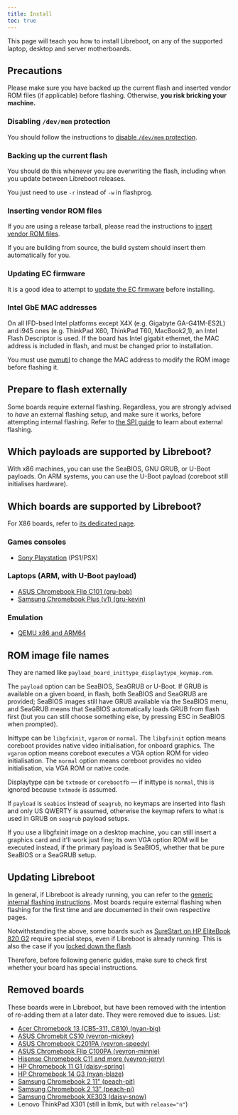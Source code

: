 ```yaml
---
title: Install
toc: true
---
```


This page will teach you how to install Libreboot, on any of the supported
laptop, desktop and server motherboards.

## Precautions

Please make sure you have backed up the current flash and inserted vendor ROM
files (if applicable) before flashing. Otherwise, **you risk bricking your
machine.**

### Disabling `/dev/mem` protection

You should follow the instructions to [disable `/dev/mem` protection](devmem/).

### Backing up the current flash

You should do this whenever you are overwriting the flash, including when you
update between Libreboot releases.

You just need to use `-r` instead of `-w` in flashprog.

### Inserting vendor ROM files

If you are using a release tarball, please read the instructions to [insert
vendor ROM files](../insert_vendor_files/).

If you are building from source, the build system should insert them
automatically for you.

### Updating EC firmware

It is a good idea to attempt to [update the EC firmware](../ecupdate/) before
installing.

### Intel GbE MAC addresses

On all IFD-bsed Intel platforms except X4X (e.g. Gigabyte GA-G41M-ES2L) and
i945 ones (e.g. ThinkPad X60, ThinkPad T60, MacBook2,1), an Intel Flash
Descriptor is used. If the board has Intel gigabit ethernet, the MAC address is
included in flash, and must be changed prior to installation.

You must use [nvmutil](nvmutil) to change the MAC address to modify the ROM
image before flashing it.

## Prepare to flash externally

Some boards require external flashing. Regardless, you are strongly advised to
*have* an external flashing setup, and make sure it works, before attempting
internal flashing. Refer to [the SPI guide](spi/) to learn about external
flashing.

## Which payloads are supported by Libreboot?

With x86 machines, you can use the SeaBIOS, GNU GRUB, or U-Boot payloads. On
ARM systems, you can use the U-Boot payload (coreboot still initialises
hardware).

## Which boards are supported by Libreboot?

For X86 boards, refer to [its dedicated page](../x86/boards/).

### Games consoles

-   [Sony Playstation](playstation) (PS1/PSX)


### Laptops (ARM, with U-Boot payload)

-   [ASUS Chromebook Flip C101 (gru-bob)](chromebooks)
-   [Samsung Chromebook Plus (v1) (gru-kevin)](chromebooks)

### Emulation

-   [QEMU x86 and ARM64](../misc/emulation)

## ROM image file names

They are named like `payload_board_inittype_displaytype_keymap.rom`.

The `payload` option can be SeaBIOS, SeaGRUB or U-Boot. If GRUB is available on
a given board, in flash, both SeaBIOS and SeaGRUB are provided; SeaBIOS images
still have GRUB available via the SeaBIOS menu, and SeaGRUB means that SeaBIOS
automatically loads GRUB from flash first (but you can still choose something
else, by pressing ESC in SeaBIOS when prompted).

Inittype can be `libgfxinit`, `vgarom` or `normal`. The `libgfxinit` option
means coreboot provides native video initialisation, for onboard graphics. The
`vgarom` option means coreboot executes a VGA option ROM for video
initialisation. The `normal` option means coreboot provides no video
initialisation, via VGA ROM or native code.

Displaytype can be `txtmode` or `corebootfb` &mdash; if inittype is `normal`,
this is ignored because `txtmode` is assumed.

If `payload` is `seabios` instead of `seagrub`, no keymaps are inserted into
flash and only US QWERTY is assumed, otherwise the keymap refers to what is
used in GRUB on `seagrub` payload setups.

If you use a libgfxinit image on a desktop machine, you can still insert a
graphics card and it'll work just fine; its own VGA option ROM will be executed
instead, if the primary payload is SeaBIOS, whether that be pure SeaBIOS or a
SeaGRUB setup.

## Updating Libreboot

In general, if Libreboot is already running, you can refer to the [generic
internal flashing instructions](generic_internal/). Most boards require
external flashing when flashing for the first time and are documented in their
own respective pages.

Notwithstanding the above, some boards such as [SureStart on HP EliteBook 820
G2](hp820g2) require special steps, even if Libreboot is already running. This
is also the case if you [locked down the flash](../linux/grub_hardening).

Therefore, before following generic guides, make sure to check first whether
your board has special instructions.

## Removed boards

These boards were in Libreboot, but have been removed with the intention of
re-adding them at a later date. They were removed due to issues. List:

-   [Acer Chromebook 13 (CB5-311, C810) (nyan-big)](chromebooks)
-   [ASUS Chromebit CS10 (veyron-mickey)](chromebooks)
-   [ASUS Chromebook C201PA (veyron-speedy)](c201)
-   [ASUS Chromebook Flip C100PA (veyron-minnie)](chromebooks)
-   [Hisense Chromebook C11 and more (veyron-jerry)](chromebooks)
-   [HP Chromebook 11 G1 (daisy-spring)](chromebooks)
-   [HP Chromebook 14 G3 (nyan-blaze)](chromebooks)
-   [Samsung Chromebook 2 11" (peach-pit)](chromebooks)
-   [Samsung Chromebook 2 13" (peach-pi)](chromebooks)
-   [Samsung Chromebook XE303 (daisy-snow)](chromebooks)
-   Lenovo ThinkPad X301 (still in lbmk, but with `release="n"`)
